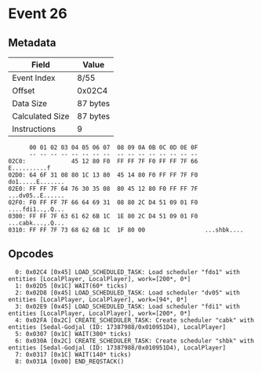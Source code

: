 # Event 26

## Metadata

| Field           | Value    |
|-----------------|----------|
| Event Index     | 8/55     |
| Offset          | 0x02C4   |
| Data Size       | 87 bytes |
| Calculated Size | 87 bytes |
| Instructions    | 9        |

```
      00 01 02 03 04 05 06 07  08 09 0A 0B 0C 0D 0E 0F
      -- -- -- -- -- -- -- --  -- -- -- -- -- -- -- --
02C0:             45 12 80 F0  FF FF 7F F0 FF FF 7F 66      E..........f
02D0: 64 6F 31 08 80 1C 13 80  45 14 80 F0 FF FF 7F F0  do1.....E.......
02E0: FF FF 7F 64 76 30 35 08  80 45 12 80 F0 FF FF 7F  ...dv05..E......
02F0: F0 FF FF 7F 66 64 69 31  08 80 2C D4 51 09 01 F0  ....fdi1..,.Q...
0300: FF FF 7F 63 61 62 6B 1C  1E 80 2C D4 51 09 01 F0  ...cabk...,.Q...
0310: FF FF 7F 73 68 62 6B 1C  1F 80 00                 ...shbk....     
```

## Opcodes

```
  0: 0x02C4 [0x45] LOAD_SCHEDULED_TASK: Load scheduler "fdo1" with entities [LocalPlayer, LocalPlayer], work=[200*, 0*]
  1: 0x02D5 [0x1C] WAIT(60* ticks)
  2: 0x02D8 [0x45] LOAD_SCHEDULED_TASK: Load scheduler "dv05" with entities [LocalPlayer, LocalPlayer], work=[94*, 0*]
  3: 0x02E9 [0x45] LOAD_SCHEDULED_TASK: Load scheduler "fdi1" with entities [LocalPlayer, LocalPlayer], work=[200*, 0*]
  4: 0x02FA [0x2C] CREATE_SCHEDULER_TASK: Create scheduler "cabk" with entities [Sedal-Godjal (ID: 17387988/0x010951D4), LocalPlayer]
  5: 0x0307 [0x1C] WAIT(300* ticks)
  6: 0x030A [0x2C] CREATE_SCHEDULER_TASK: Create scheduler "shbk" with entities [Sedal-Godjal (ID: 17387988/0x010951D4), LocalPlayer]
  7: 0x0317 [0x1C] WAIT(140* ticks)
  8: 0x031A [0x00] END_REQSTACK()
```
